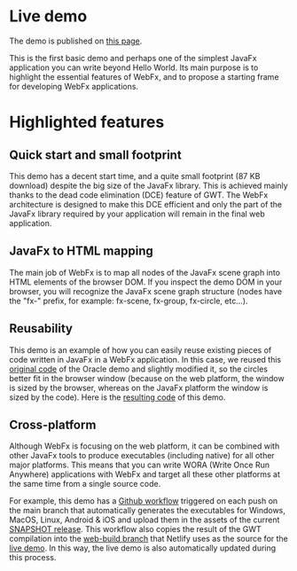 # Live demo

The demo is published on [this page][demo-live-link].

This is the first basic demo and perhaps one of the simplest JavaFx application you can write beyond Hello World.
Its main purpose is to highlight the essential features of WebFx, and to propose a starting frame for developing WebFx applications.

# Highlighted features

## Quick start and small footprint

This demo has a decent start time, and a quite small footprint (87 KB download) despite the big size of the JavaFx library.
This is achieved mainly thanks to the dead code elimination (DCE) feature of GWT.
The WebFx architecture is designed to make this DCE efficient and only the part of the JavaFx library required by your application will remain in the final web application. 

## JavaFx to HTML mapping

The main job of WebFx is to map all nodes of the JavaFx scene graph into HTML elements of the browser DOM.
If you inspect the demo DOM in your browser, you will recognize the JavaFx scene graph structure
(nodes have the "fx-" prefix, for example: fx-scene, fx-group, fx-circle, etc...).

## Reusability

This demo is an example of how you can easily reuse existing pieces of code written in JavaFx in a WebFx application.
In this case, we reused this [original code][oracle-source-link] of the Oracle demo and slightly modified it, so the circles better fit in the browser window
(because on the web platform, the window is sized by the browser, whereas on the JavaFx platform the window is sized by the code).
Here is the [resulting code][demo-source-link] of this demo.

## Cross-platform

Although WebFx is focusing on the web platform, it can be combined with other JavaFx tools to produce executables (including native) for all other major platforms.
This means that you can write WORA (Write Once Run Anywhere) applications with WebFx and target all these other platforms at the same time from a single source code.

For example, this demo has a [Github workflow][demo-workflow-link] triggered on each push on the main branch that automatically generates the executables for Windows, MacOS, Linux, Android & iOS and upload them in the assets of the current [SNAPSHOT release][demo-snapshot-release-link].
This workflow also copies the result of the GWT compilation into the [web-build branch][demo-web-build-branch-link] that Netlify uses as the source for the [live demo][demo-live-link].
In this way, the live demo is also automatically updated during this process. 

[demo-live-link]: https://colorfulcircles.webfx.dev
[demo-source-link]: https://github.com/webfx-project/webfx-demo-colorfulcircles/blob/main/webfx-demo-colorfulcircles-application/src/main/java/webfx/demo/colorfulcircles/ColorfulCircles.java
[oracle-source-link]: https://docs.oracle.com/javafx/2/get_started/ColorfulCircles.java.html
[demo-workflow-link]: https://github.com/webfx-project/webfx-demo-colorfulcircles/blob/main/.github/workflows/builds.yml
[demo-snapshot-release-link]: https://github.com/webfx-project/webfx-demo-colorfulcircles/releases/tag/SNAPSHOT
[demo-web-build-branch-link]: https://github.com/webfx-project/webfx-demo-colorfulcircles/tree/web-build